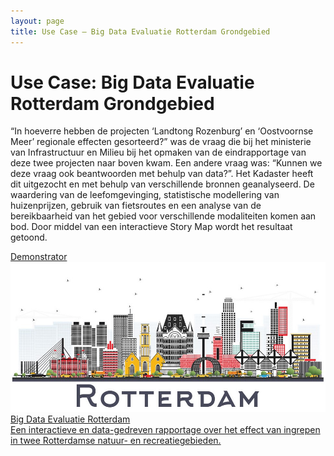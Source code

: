 ```yaml
---
layout: page
title: Use Case ― Big Data Evaluatie Rotterdam Grondgebied
---
```

# Use Case: Big Data Evaluatie Rotterdam Grondgebied

“In hoeverre hebben de projecten ‘Landtong Rozenburg’ en ‘Oostvoornse Meer’ regionale effecten gesorteerd?” was de vraag die bij het ministerie van Infrastructuur en Milieu bij het opmaken van de eindrapportage van deze twee projecten naar boven kwam.  Een andere vraag was: “Kunnen we deze vraag ook beantwoorden met behulp van data?”.  Het Kadaster heeft dit uitgezocht en met behulp van verschillende bronnen geanalyseerd.  De waardering van de leefomgevinging, statistische modellering van huizenprijzen, gebruik van fietsroutes en een analyse van de bereikbaarheid van het gebied voor verschillende modaliteiten komen aan bod.  Door middel van een interactieve Story Map wordt het resultaat getoond.

<div class="cards-wrapper">
  <a href="https://kadata.maps.arcgis.com/apps/MapJournal/index.html?appid=e8adf6cd1dae4d42ad907ddcb29c64d3">
    <div class="card">
      <div class="card-type">Demonstrator</div>
      <img class="card-image" src="/assets/images/rotterdam-skyline.jpg">
      <div class="card-title">Big Data Evaluatie Rotterdam</div>
      <div class="card-description">Een interactieve en data-gedreven rapportage over het effect van ingrepen in twee Rotterdamse natuur- en recreatiegebieden.</div>
    </div>
  </a>
</div>
